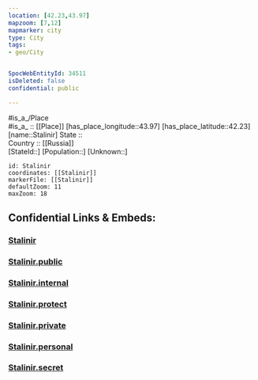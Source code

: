 ```yaml
---
location: [42.23,43.97] 
mapzoom: [7,12] 
mapmarker: city 
type: City
tags:
- geo/City


SpocWebEntityId: 34511
isDeleted: false
confidential: public

---
```

#is_a_/Place  
#is_a_ :: [[Place]] 
[has_place_longitude::43.97] 
[has_place_latitude::42.23] 
[name::Stalinir] 
State ::  
Country :: [[Russia]]  
[StateId::] 
[Population::] 
[Unknown::] 


```leaflet
id: Stalinir
coordinates: [[Stalinir]] 
markerFile: [[Stalinir]] 
defaultZoom: 11 
maxZoom: 18
```


## Confidential Links & Embeds: 

### [Stalinir](/_Standards/Earth/Continent/Europe/Europe~East/Georgia,Europe/Regions~Georgia/Shida_Kartli/City/Stalinir.md) 

### [Stalinir.public](/_public/Earth/Continent/Europe/Europe~East/Georgia,Europe/Regions~Georgia/Shida_Kartli/City/Stalinir.public.md) 

### [Stalinir.internal](/_internal/Earth/Continent/Europe/Europe~East/Georgia,Europe/Regions~Georgia/Shida_Kartli/City/Stalinir.internal.md) 

### [Stalinir.protect](/_protect/Earth/Continent/Europe/Europe~East/Georgia,Europe/Regions~Georgia/Shida_Kartli/City/Stalinir.protect.md) 

### [Stalinir.private](/_private/Earth/Continent/Europe/Europe~East/Georgia,Europe/Regions~Georgia/Shida_Kartli/City/Stalinir.private.md) 

### [Stalinir.personal](/_personal/Earth/Continent/Europe/Europe~East/Georgia,Europe/Regions~Georgia/Shida_Kartli/City/Stalinir.personal.md) 

### [Stalinir.secret](/_secret/Earth/Continent/Europe/Europe~East/Georgia,Europe/Regions~Georgia/Shida_Kartli/City/Stalinir.secret.md)

